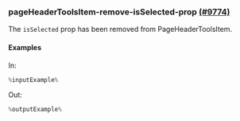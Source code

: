 ### pageHeaderToolsItem-remove-isSelected-prop [(#9774)](https://github.com/patternfly/patternfly-react/pull/9774)

The `isSelected` prop has been removed from PageHeaderToolsItem.

#### Examples

In:

```jsx
%inputExample%
```

Out:

```jsx
%outputExample%
```
